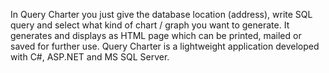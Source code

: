 In Query Charter you just give the database location (address), write SQL query and select what kind of chart / graph you want to generate. 
It generates and displays as HTML page which can be printed, mailed or saved for further use. 
Query Charter is a lightweight application developed with C#, ASP.NET and MS SQL Server.














